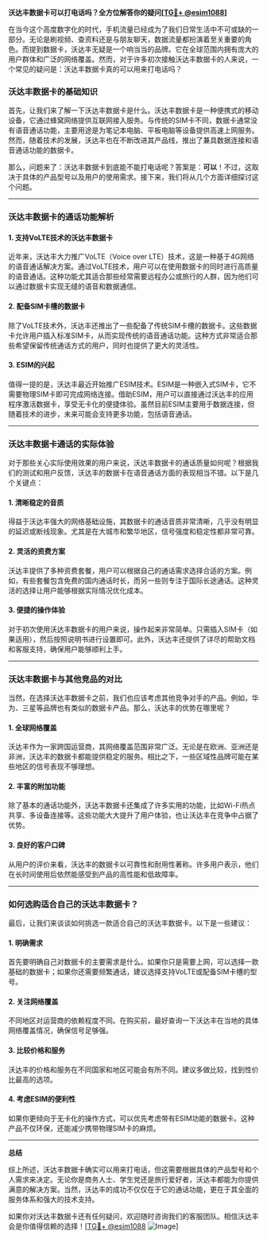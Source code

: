 **沃达丰数据卡可以打电话吗？全方位解答你的疑问[[TG💪+ @esim1088](https://t.me/s/esim1088)]**

在当今这个高度数字化的时代，手机流量已经成为了我们日常生活中不可或缺的一部分。无论是刷视频、查资料还是与朋友聊天，数据流量都扮演着至关重要的角色。而提到数据卡，沃达丰无疑是一个响当当的品牌。它在全球范围内拥有庞大的用户群体和广泛的网络覆盖。然而，对于许多初次接触沃达丰数据卡的人来说，一个常见的疑问是：沃达丰数据卡真的可以用来打电话吗？

### 沃达丰数据卡的基础知识

首先，让我们来了解一下沃达丰数据卡是什么。沃达丰数据卡是一种便携式的移动设备，它通过蜂窝网络提供互联网接入服务。与传统的SIM卡不同，数据卡通常没有语音通话功能，主要用途是为笔记本电脑、平板电脑等设备提供高速上网服务。然而，随着技术的发展，沃达丰也在不断改进其产品线，推出了兼具数据连接和语音通话功能的数据卡。

那么，问题来了：沃达丰数据卡到底能不能打电话呢？答案是：**可以**！不过，这取决于具体的产品型号以及用户的使用需求。接下来，我们将从几个方面详细探讨这个问题。

---

### 沃达丰数据卡的通话功能解析

#### 1. **支持VoLTE技术的沃达丰数据卡**
近年来，沃达丰大力推广VoLTE（Voice over LTE）技术，这是一种基于4G网络的语音通话解决方案。通过VoLTE技术，用户可以在使用数据卡的同时进行高质量的语音通话。这种功能尤其适合那些经常需要远程办公或旅行的人群，因为他们可以通过数据卡实现无缝的语音和数据通信。

#### 2. **配备SIM卡槽的数据卡**
除了VoLTE技术外，沃达丰还推出了一些配备了传统SIM卡槽的数据卡。这些数据卡允许用户插入标准SIM卡，从而实现传统的语音通话功能。这种方式非常适合那些希望保留传统通话方式的用户，同时也提供了更大的灵活性。

#### 3. **ESIM的兴起**
值得一提的是，沃达丰最近开始推广ESIM技术。ESIM是一种嵌入式SIM卡，它不需要物理SIM卡即可完成网络连接。借助ESIM，用户可以直接通过沃达丰的应用程序激活数据卡，享受无卡化的便捷体验。虽然目前ESIM主要用于数据连接，但随着技术的进步，未来可能会支持更多功能，包括语音通话。

---

### 沃达丰数据卡通话的实际体验

对于那些关心实际使用效果的用户来说，沃达丰数据卡的通话质量如何呢？根据我们的测试和用户反馈，沃达丰的数据卡在语音通话方面的表现相当不错。以下是几个关键点：

#### 1. **清晰稳定的音质**
得益于沃达丰强大的网络基础设施，其数据卡的通话音质非常清晰，几乎没有明显的延迟或断线现象。尤其是在大城市和繁华地区，信号强度和稳定性都非常可靠。

#### 2. **灵活的资费方案**
沃达丰提供了多种资费套餐，用户可以根据自己的通话需求选择合适的方案。例如，有些套餐包含免费的国内通话时长，而另一些则专注于国际长途通话。这种灵活的选择让用户能够根据实际情况优化成本。

#### 3. **便捷的操作体验**
对于初次使用沃达丰数据卡的用户来说，操作起来非常简单。只需插入SIM卡（如果适用），然后按照说明书进行设置即可。此外，沃达丰还提供了详尽的帮助文档和客服支持，确保用户能够顺利上手。

---

### 沃达丰数据卡与其他竞品的对比

当然，在选择沃达丰数据卡之前，我们也应该考虑其他竞争对手的产品。例如，华为、三星等品牌也有类似的数据卡产品。那么，沃达丰的优势在哪里呢？

#### 1. **全球网络覆盖**
沃达丰作为一家跨国运营商，其网络覆盖范围非常广泛。无论是在欧洲、亚洲还是非洲，沃达丰的数据卡都能提供稳定的服务。相比之下，一些区域性品牌可能在某些地区的信号表现不够理想。

#### 2. **丰富的附加功能**
除了基本的通话功能外，沃达丰数据卡还集成了许多实用的功能，比如Wi-Fi热点共享、多设备连接等。这些功能大大提升了用户体验，也让沃达丰在竞争中占据了优势。

#### 3. **良好的客户口碑**
从用户的评价来看，沃达丰的数据卡以可靠性和耐用性著称。许多用户表示，他们在长时间使用后依然能感受到产品的高性能和低故障率。

---

### 如何选购适合自己的沃达丰数据卡？

最后，让我们来谈谈如何挑选一款适合自己的沃达丰数据卡。以下是一些建议：

#### 1. **明确需求**
首先要明确自己对数据卡的主要需求是什么。如果你只是需要上网，可以选择一款基础的数据卡；如果你还需要频繁通话，建议选择支持VoLTE或配备SIM卡槽的型号。

#### 2. **关注网络覆盖**
不同地区对运营商的依赖程度不同。在购买前，最好查询一下沃达丰在当地的具体网络覆盖情况，确保信号足够强。

#### 3. **比较价格和服务**
沃达丰的价格和服务在不同国家和地区可能会有所不同。建议多做比较，找到性价比最高的选项。

#### 4. **考虑ESIM的便利性**
如果你更倾向于无卡化的操作方式，可以优先考虑带有ESIM功能的数据卡。这种产品不仅环保，还能减少携带物理SIM卡的麻烦。

---

**总结**

综上所述，沃达丰数据卡确实可以用来打电话，但这需要根据具体的产品型号和个人需求来决定。无论你是商务人士、学生党还是旅行爱好者，沃达丰都能为你提供满意的解决方案。当然，沃达丰的成功不仅仅在于它的通话功能，更在于其全面的服务体系和强大的技术支持。

如果你对沃达丰数据卡还有任何疑问，欢迎随时咨询我们的客服团队。相信沃达丰会是你值得信赖的选择！[[TG💪+ @esim1088](https://t.me/s/esim1088) ![Image](https://i.postimg.cc/4NQfJmqS/Snipaste-2025-05-13-00-14-12.png)]